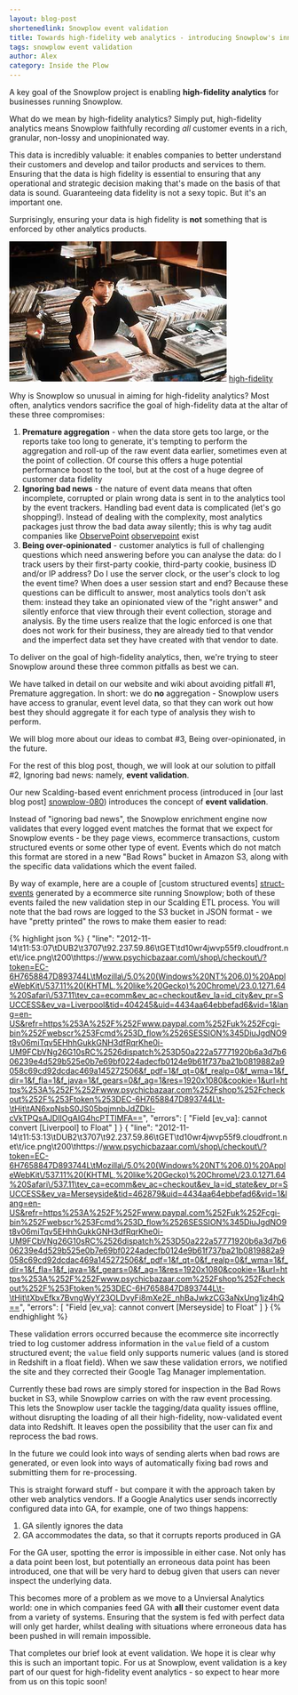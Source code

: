 ```yaml
---
layout: blog-post
shortenedlink: Snowplow event validation
title: Towards high-fidelity web analytics - introducing Snowplow's innovative new event validation capabilities
tags: snowplow event validation
author: Alex
category: Inside the Plow
---
```


A key goal of the Snowplow project is enabling **high-fidelity analytics** for businesses running Snowplow.

What do we mean by high-fidelity analytics? Simply put, high-fidelity analytics means Snowplow faithfully recording _all_ customer events in a rich, granular, non-lossy and unopinionated way. 

This data is incredibly valuable: it enables companies to better understand their customers and develop and tailor products and services to them. Ensuring that the data is high fidelity is essential to ensuring that any operational and strategic decision making that's made on the basis of that data is sound. Guaranteeing data fidelity is not a sexy topic. But it's an important one. 

Surprisingly, ensuring your data is high fidelity is **not** something that is enforced by other analytics products.

![high-fidelity] [high-fidelity]

Why is Snowplow so unusual in aiming for high-fidelity analytics? Most often, analytics vendors sacrifice the goal of high-fidelity data at the altar of these three compromises:

1. **Premature aggregation** - when the data store gets too large, or the reports take too long to generate, it's tempting to perform the  aggregation and roll-up of the raw event data earlier, sometimes even at the point of collection. Of course this offers a huge potential performance boost to the tool, but at the cost of a huge degree of customer data fidelity
2. **Ignoring bad news** - the nature of event data means that often incomplete, corrupted or plain wrong data is sent in to the analytics tool by the event trackers. Handling bad event data is complicated (let's go shopping!). Instead of dealing with the complexity, most analytics packages just throw the bad data away silently; this is why tag audit companies like [ObservePoint] [observepoint] exist
3. **Being over-opinionated** - customer analytics is full of challenging questions which need answering before you can analyse the data: do I track users by their first-party cookie, third-party cookie, business ID and/or IP address? Do I use the server clock, or the user's clock to log the event time? When does a user session start and end? Because these questions can be difficult to answer, most analytics tools don't ask them: instead they take an opinionated view of the "right answer" and silently enforce that view through their event collection, storage and analysis. By the time users realize that the logic enforced is one that does not work for their business, they are already tied to that vendor and the imperfect data set they have created with that vendor to date.

To deliver on the goal of high-fidelity analytics, then, we're trying to steer Snowplow around these three common pitfalls as best we can.

We have talked in detail on our website and wiki about avoiding pitfall #1, Premature aggregation. In short: we do **no** aggregation - Snowplow users have access to granular, event level data, so that they can work out how best they should aggregate it for each type of analysis they wish to perform.

We will blog more about our ideas to combat #3, Being over-opinionated, in the future. 

For the rest of this blog post, though, we will look at our solution to pitfall #2, Ignoring bad news: namely, **event validation**.

<!--more-->

Our new Scalding-based event enrichment process (introduced in [our last blog post] [snowplow-080]) introduces the concept of **event validation**.

Instead of "ignoring bad news", the Snowplow enrichment engine now validates that every logged event matches the format that we expect for Snowplow events - be they page views, ecommerce transactions, custom structured events or some other type of event. Events which do not match this format are stored in a new "Bad Rows" bucket in Amazon S3, along with the specific data validations which the event failed.

By way of example, here are a couple of [custom structured events] [struct-events] generated by a ecommerce site running Snowplow; both of these events failed the new validation step in our Scalding ETL process. You will note that the bad rows are logged to the S3 bucket in JSON format - we have "pretty printed" the rows to make them easier to read:

{% highlight json %}
{
  "line": "2012-11-14\t11:53:07\tDUB2\t3707\t92.237.59.86\tGET\td10wr4jwvp55f9.cloudfront.net\t\/ice.png\t200\thttps:\/\/www.psychicbazaar.com\/shop\/checkout\/?token=EC-6H7658847D893744L\tMozilla\/5.0%20(Windows%20NT%206.0)%20AppleWebKit\/537.11%20(KHTML,%20like%20Gecko)%20Chrome\/23.0.1271.64%20Safari\/537.11\tev_ca=ecomm&ev_ac=checkout&ev_la=id_city&ev_pr=SUCCESS&ev_va=Liverpool&tid=404245&uid=4434aa64ebbefad6&vid=1&lang=en-US&refr=https%253A%252F%252Fwww.paypal.com%252Fuk%252Fcgi-bin%252Fwebscr%253Fcmd%253D_flow%2526SESSION%345DiuJgdNO9t8v06miTqv5EHhhGukkGNH3dfRqrKhe0i-UM9FCbVNg26G10sRC%2526dispatch%253D50a222a57771920b6a3d7b606239e4d529b525e0b7e69bf0224adecfb0124e9b61f737ba21b0819882a9058c69cd92dcdac469a145272506&f_pdf=1&f_qt=0&f_realp=0&f_wma=1&f_dir=1&f_fla=1&f_java=1&f_gears=0&f_ag=1&res=1920x1080&cookie=1&url=https%253A%252F%252Fwww.psychicbazaar.com%252Fshop%252Fcheckout%252F%253Ftoken%253DEC-6H7658847D893744L\t-\tHit\tAN6xpNsbS0JS05bqjmnbJdZDkl-cVkTPQsAJDlIOgAIG4hcPTTlMFA==",
  "errors": [
    "Field [ev_va]: cannot convert [Liverpool] to Float"
  ]
}
{
  "line": "2012-11-14\t11:53:13\tDUB2\t3707\t92.237.59.86\tGET\td10wr4jwvp55f9.cloudfront.net\t\/ice.png\t200\thttps:\/\/www.psychicbazaar.com\/shop\/checkout\/?token=EC-6H7658847D893744L\tMozilla\/5.0%20(Windows%20NT%206.0)%20AppleWebKit\/537.11%20(KHTML,%20like%20Gecko)%20Chrome\/23.0.1271.64%20Safari\/537.11\tev_ca=ecomm&ev_ac=checkout&ev_la=id_state&ev_pr=SUCCESS&ev_va=Merseyside&tid=462879&uid=4434aa64ebbefad6&vid=1&lang=en-US&refr=https%253A%252F%252Fwww.paypal.com%252Fuk%252Fcgi-bin%252Fwebscr%253Fcmd%253D_flow%2526SESSION%345DiuJgdNO9t8v06miTqv5EHhhGukkGNH3dfRqrKhe0i-UM9FCbVNg26G10sRC%2526dispatch%253D50a222a57771920b6a3d7b606239e4d529b525e0b7e69bf0224adecfb0124e9b61f737ba21b0819882a9058c69cd92dcdac469a145272506&f_pdf=1&f_qt=0&f_realp=0&f_wma=1&f_dir=1&f_fla=1&f_java=1&f_gears=0&f_ag=1&res=1920x1080&cookie=1&url=https%253A%252F%252Fwww.psychicbazaar.com%252Fshop%252Fcheckout%252F%253Ftoken%253DEC-6H7658847D893744L\t-\tHit\tXbvEfkx7BvngWyY23OLDvyFi8mXe2E_nhBaJwkzCG3aNxUng1jz4hQ==",
  "errors": [
    "Field [ev_va]: cannot convert [Merseyside] to Float"
  ]
}
{% endhighlight %}

These validation errors occurred because the ecommerce site incorrectly tried to log customer address information in the `value` field of a custom structured event; the `value` field only supports numeric values (and is stored in Redshift in a float field). When we saw these validation errors, we notified the site and they corrected their Google Tag Manager implementation.

Currently these bad rows are simply stored for inspection in the Bad Rows bucket in S3, while Snowplow carries on with the raw event processing. This lets the Snowplow user tackle the tagging/data quality issues offline, without disrupting the loading of all their high-fidelity, now-validated event data into Redshift. It leaves open the possibility that the user can fix and reprocess the bad rows.

In the future we could look into ways of sending alerts when bad rows are generated, or even look into ways of automatically fixing bad rows and submitting them for re-processing.

This is straight forward stuff - but compare it with the approach taken by other web analytics vendors. If a Google Analytics user sends incorrectly configured data into GA, for example, one of two things happens:

1. GA silently ignores the data
2. GA accommodates the data, so that it corrupts reports produced in GA

For the GA user, spotting the error is impossible in either case. Not only has a data point been lost, but potentially an erroneous data point has been introduced, one that will be very hard to debug given that users can never inspect the underlying data.

This becomes more of a problem as we move to a Unviersal Analytics world: one in which companies feed GA with **all** their customer event data from a variety of systems. Ensuring that the system is fed with perfect data will only get harder, whilst dealing with situations where erroneous data has been pushed in will remain impossible.

That completes our brief look at event validation. We hope it is clear why this is such an important topic. For us at Snowplow, event validation is a key part of our quest for high-fidelity event analytics - so expect to hear more from us on this topic soon!

[high-fidelity]: /static/img/blog/2013/04/high-fidelity-2000.jpg
[observepoint]: http://www.observepoint.com/
[snowplow-080]: /blog/2013/04/03/snowplow-0.8.0-released-with-all-new-scalding-based-data-enrichment/
[struct-events]: https://github.com/snowplow/snowplow/wiki/snowplow-tracker-protocol#wiki-event
